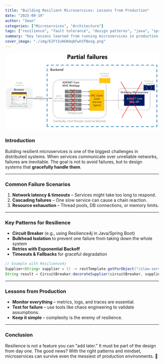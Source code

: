 ```yaml
---
title: "Building Resilient Microservices: Lessons from Production"
date: "2025-09-19"
author: "Iman"
categories: ["Microservices", "Architecture"]
tags: ["resilience", "fault tolerance", "design patterns", "java", "spring boot"]
summary: "Key lessons learned from running microservices in production environments, focusing on resilience, fault tolerance, and best practices."
cover_image: "./img/E2FY2uHGN4qbFwh3TNxog.png"
---
```

![Partial failures in microservices](./img/E2FY2uHGN4qbFwh3TNxog.png "Partial failures: avoid thread pool exhaustion with bulkheads and circuit breakers")

### Introduction

Building resilient microservices is one of the biggest challenges in distributed systems. When services communicate over unreliable networks, failures are inevitable. The goal is not to avoid failures, but to design systems that **gracefully handle them**.

---

### Common Failure Scenarios

1. **Network latency & timeouts** – Services might take too long to respond.
2. **Cascading failures** – One slow service can cause a chain reaction.
3. **Resource exhaustion** – Thread pools, DB connections, or memory limits.

---

### Key Patterns for Resilience

- **Circuit Breaker** (e.g., using Resilience4j in Java/Spring Boot)
- **Bulkhead Isolation** to prevent one failure from taking down the whole system
- **Retries with Exponential Backoff**
- **Timeouts & Fallbacks** for graceful degradation

```java
// Example with Resilience4j
Supplier<String> supplier = () -> restTemplate.getForObject("/slow-service", String.class);
String result = CircuitBreaker.decorateSupplier(circuitBreaker, supplier).get();
````

---

### Lessons from Production

* **Monitor everything** – metrics, logs, and traces are essential.
* **Test for failure** – use tools like chaos engineering to validate assumptions.
* **Keep it simple** – complexity is the enemy of resilience.

---

### Conclusion

Resilience is not a feature you can "add later." It must be part of the design from day one.
The good news? With the right patterns and mindset, microservices can survive even the messiest of production environments. 🚀

